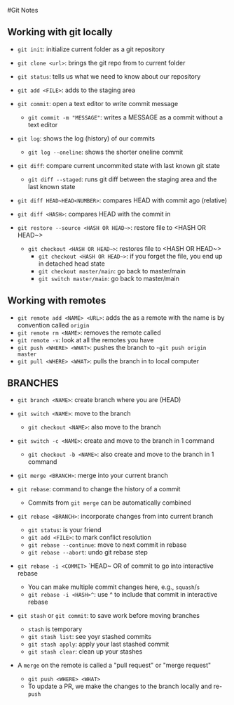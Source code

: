 #Git Notes

## Working with git locally

- `git init`: initialize current folder as a git repository
- `git clone <url>`: brings the git repo from <url> to current folder
- `git status`: tells us what we need to know about our repository

- `git add <FILE>`: adds <FILE> to the staging area
- `git commit`: open a text editor to write commit message 
   - `git commit -m "MESSAGE"`: writes a MESSAGE as a commit without a text editor

- `git log`: shows the log (history) of our commits
   - `git log --oneline`: shows the shorter oneline commit

- `git diff`: compare current uncommited state with last known git state
   - `git diff --staged`: runs git diff between the staging area and the last known state
- `git diff HEAD~HEAD<NUMBER>`: compares HEAD with commit <NUMBER> ago (relative)
- `git diff <HASH>`: compares HEAD with the commit in <HASH>

- `git restore --source <HASH OR HEAD~>`: restore file to <HASH OR HEAD~>
    - `git checkout <HASH OR HEAD~>`: restores file to <HASH OR HEAD~>
        - `git checkout <HASH OR HEAD~>`: if you forget the file, you end up in detached head state
        - `git checkout master/main`: go back to master/main
        - `git switch master/main`: go back to master/main

## Working with remotes

- `git remote add <NAME> <URL>`: adds the <URL> as a remote with the name <NAME>
    <NAME> is by convention called `origin`
- `git remote rm <NAME>`: removes the remote called <NAME>
- `git remote -v`: look at all the remotes you have
- `git push <WHERE> <WHAT>`: pushes the <WHAT> branch to <WHERE>
    -`git push origin master`
- `git pull <WHERE> <WHAT>`: pulls the <WHAT> branch in <WHERE> to local computer

## BRANCHES

- `git branch <NAME>`: create branch <NAME> where you are (HEAD)
- `git switch <NAME>`: move to the branch <NAME>
   - `git checkout <NAME>`: also move to the branch <NAME>
- `git switch -c <NAME>`: create and move to the branch <NAME> in 1 command
   - `git checkout -b <NAME>`: also create and move to the branch <NAME> in 1 command 

- `git merge <BRANCH>`: merge <BRANCH> into your current branch
- `git rebase`: command to change the history of a commit 
  - Commits from `git merge` can be automatically combined
- `git rebase <BRANCH>`: incorporate changes from <BRANCH> into current branch
   - `git status`: is your friend
   - `git add <FILE>`: to mark conflict resolution
   - `git rebase --continue`: move to next commit in rebase
   - `git rebase --abort`: undo git rebase step
- `git rebase -i <COMMIT>` `HEAD~ OR <HASH> of commit to go into interactive rebase
    - You can make multiple commit changes here, e.g., `squash`/`s`
    - `git rebase -i <HASH>^`: use ^ to include that commit in interactive rebase
- `git stash` or `git commit`: to save work before moving branches
   - `stash` is temporary
   - `git stash list`: see yoyr stashed commits
   - `git stash apply`: apply your last stashed commit
   - `git stash clear`: clean up your stashes

- A `merge` on the remote is called a "pull request" or "merge request"
    - `git push <WHERE> <WHAT>`
    - To update a PR, we make the changes to the branch locally and re-`push`
    
